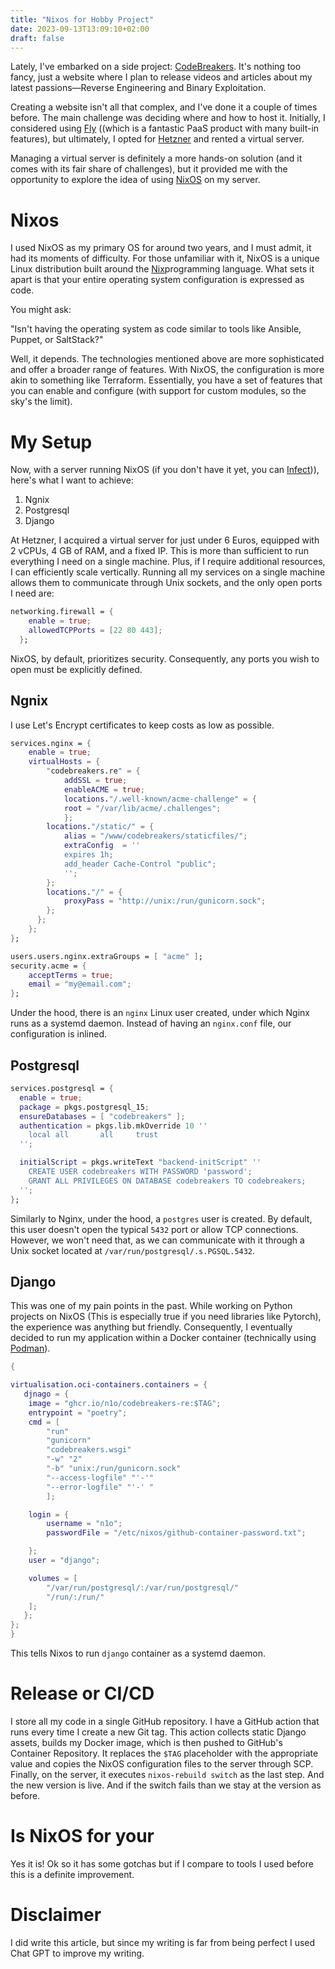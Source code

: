 ```yaml
---
title: "Nixos for Hobby Project"
date: 2023-09-13T13:09:10+02:00
draft: false
---
```


Lately, I've embarked on a side project: [CodeBreakers](https://codebreakers.re/courses/). It's nothing too fancy, just a website where I plan to release videos and articles about my latest passions—Reverse Engineering and Binary Exploitation.

Creating a website isn't all that complex, and I've done it a couple of times before. The main challenge was deciding where and how to host it. Initially, I considered using [Fly](https://fly.io/) ((which is a fantastic PaaS product with many built-in features), but ultimately, I opted for [Hetzner](hetzner.com) and rented a virtual server. 

Managing a virtual server is definitely a more hands-on solution (and it comes with its fair share of challenges), but it provided me with the opportunity to explore the idea of using [NixOS](https://nixos.org/) on my server.

# Nixos

I used NixOS as my primary OS for around two years, and I must admit, it had its moments of difficulty. For those unfamiliar with it, NixOS is a unique Linux distribution built around the  [Nix](https://nix.dev/tutorials/first-steps/nix-language)programming language. What sets it apart is that your entire operating system configuration is expressed as code.

You might ask:

"Isn't having the operating system as code similar to tools like Ansible, Puppet, or SaltStack?" 

Well, it depends. The technologies mentioned above are more sophisticated and offer a broader range of features. With NixOS, the configuration is more akin to something like Terraform. Essentially, you have a set of features that you can enable and configure (with support for custom modules, so the sky's the limit).


# My Setup 
Now, with a server running NixOS (if you don't have it yet, you can [Infect](https://github.com/elitak/nixos-infect))), here's what I want to achieve:

1. Ngnix
2. Postgresql
3. Django

At Hetzner, I acquired a virtual server for just under 6 Euros, equipped with 2 vCPUs, 4 GB of RAM, and a fixed IP. This is more than sufficient to run everything I need on a single machine. Plus, if I require additional resources, I can efficiently scale vertically. Running all my services on a single machine allows them to communicate through Unix sockets, and the only open ports I need are:


```nix
networking.firewall = {
    enable = true;
    allowedTCPPorts = [22 80 443];
  };
``` 
NixOS, by default, prioritizes security. Consequently, any ports you wish to open must be explicitly defined.


## Ngnix

I use Let's Encrypt certificates to keep costs as low as possible.

```nix
services.nginx = {
    enable = true;
    virtualHosts = {
	    "codebreakers.re" = {
	        addSSL = true;
	        enableACME = true;
	        locations."/.well-known/acme-challenge" = {
	        root = "/var/lib/acme/.challenges";
	        };
	    locations."/static/" = {
	    	alias = "/www/codebreakers/staticfiles/";
            extraConfig  = ''
            expires 1h;
            add_header Cache-Control "public";
            '';
        };
	    locations."/" = {
	    	proxyPass = "http://unix:/run/gunicorn.sock";
	    };
	  };
	};
};

users.users.nginx.extraGroups = [ "acme" ];
security.acme = {
    acceptTerms = true;
    email = "my@email.com";
};
```
Under the hood, there is an ```nginx``` Linux user created, under which Nginx runs as a systemd daemon. Instead of having an ```nginx.conf``` file, our configuration is inlined.

## Postgresql

```nix
services.postgresql = {
  enable = true;
  package = pkgs.postgresql_15;
  ensureDatabases = [ "codebreakers" ];
  authentication = pkgs.lib.mkOverride 10 ''
    local all       all     trust
  '';

  initialScript = pkgs.writeText "backend-initScript" ''
    CREATE USER codebreakers WITH PASSWORD 'password';
    GRANT ALL PRIVILEGES ON DATABASE codebreakers TO codebreakers;
  '';
};
```
Similarly to Nginx, under the hood, a ```postgres``` user is created. By default, this user doesn't open the typical ```5432``` port or allow TCP connections. However, we won't need that, as we can communicate with it through a Unix socket located at ```/var/run/postgresql/.s.PGSQL.5432```.

## Django

This was one of my pain points in the past. While working on Python projects on NixOS (This is especially true if you need libraries like Pytorch), the experience was anything but friendly. Consequently, I eventually decided to run my application within a Docker container (technically using [Podman](https://podman.io/)).

```nix
{

virtualisation.oci-containers.containers = {
   djnago = {
	image = "ghcr.io/n1o/codebreakers-re:$TAG";
	entrypoint = "poetry";
	cmd = [
		"run" 
		"gunicorn" 
		"codebreakers.wsgi" 
		"-w" "2" 
		"-b" "unix:/run/gunicorn.sock"
		"--access-logfile" "'-'" 
		"--error-logfile" "'-' "
		];

	login = {
		username = "n1o";
		passwordFile = "/etc/nixos/github-container-password.txt";

	};
    user = "django";

	volumes = [
		"/var/run/postgresql/:/var/run/postgresql/"
		"/run/:/run/"
	];
   };
};
}
```

This tells Nixos to run ```django``` container as a systemd daemon.


# Release or CI/CD

I store all my code in a single GitHub repository. I have a GitHub action that runs every time I create a new Git tag. This action collects static Django assets, builds my Docker image, which is then pushed to GitHub's Container Repository. It replaces the ```$TAG``` placeholder with the appropriate value and copies the NixOS configuration files to the server through SCP. Finally, on the server, it executes ```nixos-rebuild switch``` as the last step. And the new version is live. And if the switch fails than we stay at the version as before.


# Is NixOS for your
Yes it is! Ok so it has some gotchas but if I compare to tools I used before this is a definite improvement. 

# Disclaimer
I did write this article, but since my writing is far from being perfect I used Chat GPT to improve my writing. 